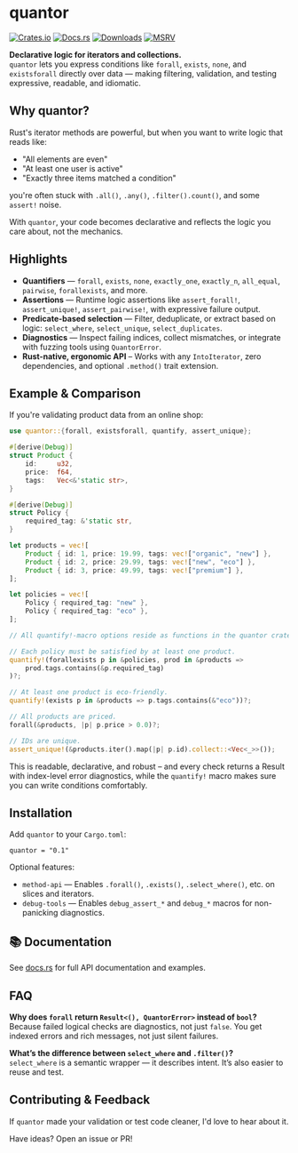 # quantor
[![Crates.io](https://img.shields.io/crates/v/quantor.svg)](https://crates.io/crates/quantor)
[![Docs.rs](https://docs.rs/quantor/badge.svg)](https://docs.rs/quantor)
[![Downloads](https://img.shields.io/crates/d/quantor.svg)](https://crates.io/crates/quantor)
[![MSRV](https://img.shields.io/badge/MSRV-1.58.1+-blue)](https://github.com/nervousnullptr/quantor#msrv)

**Declarative logic for iterators and collections.**  
`quantor` lets you express conditions like `forall`, `exists`, `none`, and `existsforall` directly over data — making filtering, validation, and testing expressive, readable, and idiomatic.

## Why quantor?

Rust's iterator methods are powerful, but when you want to write logic that reads like:

- "All elements are even"
- "At least one user is active"
- "Exactly three items matched a condition"

you're often stuck with `.all()`, `.any()`, `.filter().count()`, and some `assert!` noise.

With `quantor`, your code becomes declarative and reflects the logic you care about, not the mechanics.

## Highlights

- **Quantifiers** — `forall`, `exists`, `none`, `exactly_one`, `exactly_n`, `all_equal`, `pairwise`, `forallexists`, and more.
- **Assertions** — Runtime logic assertions like `assert_forall!`, `assert_unique!`, `assert_pairwise!`, with expressive failure output.
- **Predicate-based selection** — Filter, deduplicate, or extract based on logic: `select_where`, `select_unique`, `select_duplicates`.
- **Diagnostics** — Inspect failing indices, collect mismatches, or integrate with fuzzing tools using `QuantorError`.
- **Rust-native, ergonomic API** – Works with any `IntoIterator`, zero dependencies, and optional `.method()` trait extension.

## Example & Comparison

If you're validating product data from an online shop:

```rust
use quantor::{forall, existsforall, quantify, assert_unique};

#[derive(Debug)]
struct Product {
    id:     u32,
    price:  f64,
    tags:   Vec<&'static str>,
}

#[derive(Debug)]
struct Policy {
    required_tag: &'static str,
}

let products = vec![
    Product { id: 1, price: 19.99, tags: vec!["organic", "new"] },
    Product { id: 2, price: 29.99, tags: vec!["new", "eco"] },
    Product { id: 3, price: 49.99, tags: vec!["premium"] },
];

let policies = vec![
    Policy { required_tag: "new" },
    Policy { required_tag: "eco" },
];

// All quantify!-macro options reside as functions in the quantor crate.

// Each policy must be satisfied by at least one product.
quantify!(forallexists p in &policies, prod in &products =>
    prod.tags.contains(&p.required_tag)
)?;

// At least one product is eco-friendly.
quantify!(exists p in &products => p.tags.contains(&"eco"))?;

// All products are priced.
forall(&products, |p| p.price > 0.0)?;

// IDs are unique.
assert_unique!(&products.iter().map(|p| p.id).collect::<Vec<_>>());
```

This is readable, declarative, and robust – and every check returns a Result with index-level error diagnostics, while the `quantify!` macro makes sure you can write conditions comfortably.

## Installation
Add `quantor` to your `Cargo.toml`:
```
quantor = "0.1"
```
Optional features:
* `method-api` — Enables `.forall()`, `.exists()`, `.select_where()`, etc. on slices and iterators.
* `debug-tools` — Enables `debug_assert_*` and `debug_*` macros for non-panicking diagnostics.

## 📚 Documentation

See [docs.rs](https://docs.rs/quantor) for full API documentation and examples.


## FAQ

**Why does `forall` return `Result<(), QuantorError>` instead of `bool`?**  
Because failed logical checks are diagnostics, not just `false`. You get indexed errors and rich messages, not just silent failures.

**What’s the difference between `select_where` and `.filter()`?**  
`select_where` is a semantic wrapper — it describes intent. It’s also easier to reuse and test.

## Contributing & Feedback

If `quantor` made your validation or test code cleaner, I'd love to hear about it.

Have ideas? Open an issue or PR!